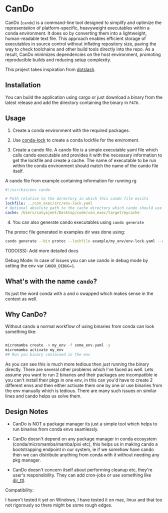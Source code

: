# CanDo

CanDo (`cando`) is a command-line tool designed to simplify and optimize the representation of platform-specific, heavyweight executables within a conda environment. It does so by converting them into a lightweight, human-readable text file. This approach enables efficient storage of executables in source control without inflating repository size, paving the way to check toolchains and other build tools directly into the repo. As a result, CanDo minimizes dependencies on the host environment, promoting reproducible builds and reducing setup complexity.

This project takes inspiration from [dotslash](https://github.com/facebook/dotslash).

## Installation

You can build the application using cargo or just download a binary from the latest release and add the directory containing the binary in `PATH`.

## Usage

1. Create a conda environment with the required packages.

2. Use [conda-lock](https://github.com/conda/conda-lock) to create a conda lockfile for the enviroment.

3. Create a cando file. A cando file is a simple executable yaml file which calls cando executable and provides it with the necessary information to get the lockfile and create a cache. The name of executable to be run within the conda environment should match the name of the cando file itself.

A cando file from example containing information for running rg

```yaml
#!/usr/bin/env cando 

# Path relative to the directory in which this cando file exists
lockfile: ../con_exec/src/env-lock.yaml
# Optional absolute path to the cache directory which cando should use
cache: /Users/satyajeet/Desktop/code/con_exec/target/mycache
```

4. You can also generate cando executables using `cando generate`

The protoc file generated in examples dir was done using:
```bash
cando generate --bin protoc --lockfile example/my_env/env-lock.yaml --output ./example/
```
TODO(SS): Add more detailed docs

Debug Mode: In case of issues you can use cando in debug mode by setting the env var `CANDO_DEBUG=1`.

## What's with the name `cando`?

Its just the word conda with a and o swapped which makes sense in the context as well.

## Why CanDo?

Without cando a normal workflow of using binaries from conda can look something like:

```bash

micromamba create -n my_env -f some_env.yaml -y
micromamba activate my_env
## Run you binary contained in the env
```
As you can see this is much more tedious then just running the binary directly. There are several other problems which I've faced as well. Lets assume you want to run 2 binaries and their packages are incompatible ie you can't install their pkgs in one env, in this can you'd have to create 2 different envs and then either activate them one by one or use binaries from the env manually which is tedious. There are many such issues on similar lines and cando helps us solve them.


## Design Notes

- CanDo is NOT a package manager its just a simple tool which helps to run binaries from conda envs seamlessly.

- CanDo doesn't depend on any package manager in conda ecosystem (conda/micromamba/mamba/pixi etc), this helps us in making cando a bootstrapping endpoint in our system, ie if we somehow have cando then we can distribute anything from conda with it without needing any pkg manager.

- CanDo doesn't concern itself about performing cleanup etc, they're user's responsibility. They can add cron-jobs or use something like [dir_ttl](https://github.com/satyajeet104/dir_ttl).


Compatibility:

I haven't tested it yet on Windows, I have tested it on mac, linux and that too not rigorously so there might be some rough edges.
